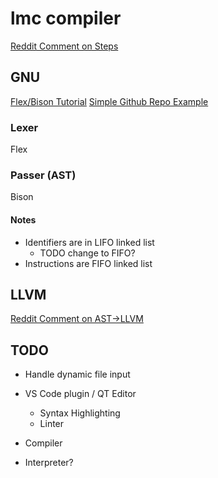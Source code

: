# lmc compiler

[Reddit Comment on Steps](https://www.reddit.com/r/ProgrammingLanguages/comments/1475h9o/comment/jntyywr/)

## GNU

[Flex/Bison Tutorial](https://aquamentus.com/flex_bison.html)
[Simple Github Repo Example](https://github.com/IvanoBilenchi/flex-bison-example/tree/master)

### Lexer

Flex

### Passer (AST)

Bison

#### Notes

- Identifiers are in LIFO linked list
    - TODO change to FIFO?
- Instructions are FIFO linked list

## LLVM

[Reddit Comment on AST->LLVM](https://www.reddit.com/r/Compilers/comments/xpem02/comment/iq4d22g/)

## TODO

- Handle dynamic file input

- VS Code plugin / QT Editor
    - Syntax Highlighting
    - Linter
- Compiler
- Interpreter?
